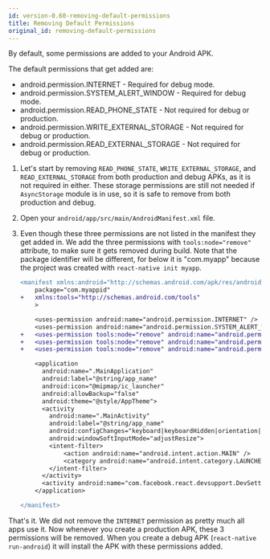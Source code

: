 ```yaml
---
id: version-0.60-removing-default-permissions
title: Removing Default Permissions
original_id: removing-default-permissions
---
```


By default, some permissions are added to your Android APK.

The default permissions that get added are:

- android.permission.INTERNET - Required for debug mode.
- android.permission.SYSTEM_ALERT_WINDOW - Required for debug mode.
- android.permission.READ_PHONE_STATE - Not required for debug or production.
- android.permission.WRITE_EXTERNAL_STORAGE - Not required for debug or production.
- android.permission.READ_EXTERNAL_STORAGE - Not required for debug or production.

1. Let's start by removing `READ_PHONE_STATE`, `WRITE_EXTERNAL_STORAGE`, and `READ_EXTERNAL_STORAGE` from both production and debug APKs, as it is not required in either. These storage permissions are still not needed if `AsyncStorage` module is in use, so it is safe to remove from both production and debug.
2. Open your `android/app/src/main/AndroidManifest.xml` file.
3. Even though these three permissions are not listed in the manifest they get added in. We add the three permissions with `tools:node="remove"` attribute, to make sure it gets removed during build. Note that the package identifier will be different, for below it is "com.myapp" because the project was created with `react-native init myapp`.

   ```diff
   <manifest xmlns:android="http://schemas.android.com/apk/res/android"
       package="com.myappid"
   +   xmlns:tools="http://schemas.android.com/tools"
       >

       <uses-permission android:name="android.permission.INTERNET" />
       <uses-permission android:name="android.permission.SYSTEM_ALERT_WINDOW" />
   +   <uses-permission tools:node="remove" android:name="android.permission.READ_PHONE_STATE" />
   +   <uses-permission tools:node="remove" android:name="android.permission.WRITE_EXTERNAL_STORAGE" />
   +   <uses-permission tools:node="remove" android:name="android.permission.READ_EXTERNAL_STORAGE" />

       <application
         android:name=".MainApplication"
         android:label="@string/app_name"
         android:icon="@mipmap/ic_launcher"
         android:allowBackup="false"
         android:theme="@style/AppTheme">
         <activity
           android:name=".MainActivity"
           android:label="@string/app_name"
           android:configChanges="keyboard|keyboardHidden|orientation|screenSize"
           android:windowSoftInputMode="adjustResize">
           <intent-filter>
               <action android:name="android.intent.action.MAIN" />
               <category android:name="android.intent.category.LAUNCHER" />
           </intent-filter>
         </activity>
         <activity android:name="com.facebook.react.devsupport.DevSettingsActivity" />
       </application>

   </manifest>
   ```

That's it. We did not remove the `INTERNET` permission as pretty much all apps use it. Now whenever you create a production APK, these 3 permissions will be removed. When you create a debug APK (`react-native run-android`) it will install the APK with these permissions added.
